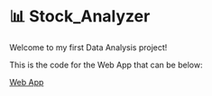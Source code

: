 # 📊 Stock_Analyzer 

Welcome to my first Data Analysis project!

This is the code for the Web App that can be below:

<a href="https://share.streamlit.io/jordancautious/stock_analyzer/main.py
">Web App</a>
